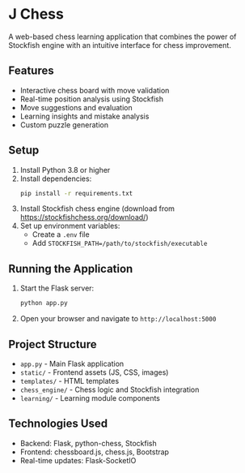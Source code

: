 # J Chess

A web-based chess learning application that combines the power of Stockfish engine with an intuitive interface for chess improvement.

## Features

- Interactive chess board with move validation
- Real-time position analysis using Stockfish
- Move suggestions and evaluation
- Learning insights and mistake analysis
- Custom puzzle generation

## Setup

1. Install Python 3.8 or higher
2. Install dependencies:
   ```bash
   pip install -r requirements.txt
   ```
3. Install Stockfish chess engine (download from https://stockfishchess.org/download/)
4. Set up environment variables:
   - Create a `.env` file
   - Add `STOCKFISH_PATH=/path/to/stockfish/executable`

## Running the Application

1. Start the Flask server:
   ```bash
   python app.py
   ```
2. Open your browser and navigate to `http://localhost:5000`

## Project Structure

- `app.py` - Main Flask application
- `static/` - Frontend assets (JS, CSS, images)
- `templates/` - HTML templates
- `chess_engine/` - Chess logic and Stockfish integration
- `learning/` - Learning module components

## Technologies Used

- Backend: Flask, python-chess, Stockfish
- Frontend: chessboard.js, chess.js, Bootstrap
- Real-time updates: Flask-SocketIO 